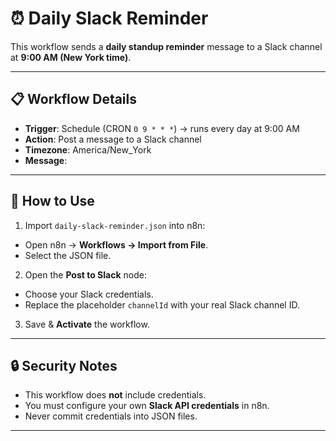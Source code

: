 # ⏰ Daily Slack Reminder

This workflow sends a **daily standup reminder** message to a Slack channel at **9:00 AM (New York time)**.

---

## 📋 Workflow Details
- **Trigger**: Schedule (CRON `0 9 * * *`) → runs every day at 9:00 AM  
- **Action**: Post a message to a Slack channel  
- **Timezone**: America/New_York  
- **Message**:




---

## 🚀 How to Use
1. Import `daily-slack-reminder.json` into n8n:  
 - Open n8n → **Workflows → Import from File**.  
 - Select the JSON file.  

2. Open the **Post to Slack** node:  
 - Choose your Slack credentials.  
 - Replace the placeholder `channelId` with your real Slack channel ID.  

3. Save & **Activate** the workflow.  


---

## 🔒 Security Notes
- This workflow does **not** include credentials.  
- You must configure your own **Slack API credentials** in n8n.  
- Never commit credentials into JSON files.  

---

